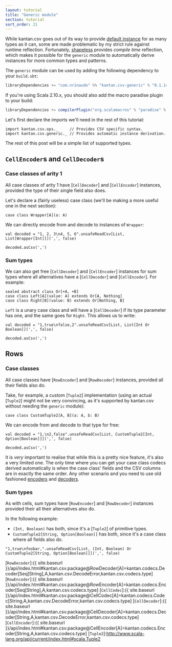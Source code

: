 ```yaml
---
layout: tutorial
title: "Generic module"
section: tutorial
sort_order: 21
---
```

While kantan.csv goes out of its way to provide [default instance](default_instances.html) for as many types as it can,
some are made problematic by my strict rule against runtime reflection. Fortunately, [shapeless](http://shapeless.io)
provides _compile time_ reflection, which makes it possible for the `generic` module to automatically derive instances
for more common types and patterns.

The `generic` module can be used by adding the following dependency to your `build.sbt`:

```scala
libraryDependencies += "com.nrinaudo" %% "kantan.csv-generic" % "0.1.14"
```

If you're using Scala 2.10.x, you should also add the macro paradise plugin to your build:

```scala
libraryDependencies += compilerPlugin("org.scalamacros" % "paradise" % "2.1.0" cross CrossVersion.full)
```

Let's first declare the imports we'll need in the rest of this tutorial:

```tut:silent
import kantan.csv.ops._     // Provides CSV specific syntax.
import kantan.csv.generic._ // Provides automatic instance derivation.
```

The rest of this post will be a simple list of supported types.

## `CellEncoder`s and `CellDecoder`s

### Case classes of arity 1

All case classes of arity 1 have [`CellDecoder`] and [`CellEncoder`] instances, provided the type of their single field
also does.

Let's declare a (fairly useless) case class (we'll be making a more useful one in the next section):

```tut:silent
case class Wrapper[A](a: A)
```

We can directly encode from and decode to instances of `Wrapper`:

```tut
val decoded = "1, 2, 3\n4, 5, 6".unsafeReadCsv[List, List[Wrapper[Int]]](',', false)

decoded.asCsv(',')
```

### Sum types

We can also get free [`CellDecoder`] and [`CellEncoder`] instances for sum types where all alternatives have a
[`CellDecoder`] and [`CellEncoder`]. For example:

```tut:silent
sealed abstract class Or[+A, +B]
case class Left[A](value: A) extends Or[A, Nothing]
case class Right[B](value: B) extends Or[Nothing, B]
```

`Left` is a unary case class and will have a [`CellDecoder`] if its type parameter has one, and the same goes for
`Right`. This allows us to write:

```tut
val decoded = "1,true\nfalse,2".unsafeReadCsv[List, List[Int Or Boolean]](',', false)

decoded.asCsv(',')
```

## Rows

### Case classes

All case classes have [`RowEncoder`] and [`RowDecoder`] instances, provided all their fields also do.

Take, for example, a custom [`Tuple2`] implementation (using an actual [`Tuple2`] might not be very convincing, as
it's supported by kantan.csv without needing the `generic` module):

```tut:silent
case class CustomTuple2[A, B](a: A, b: B)
```

We can encode from and decode to that type for free:

```tut
val decoded = "1,\n2,false".unsafeReadCsv[List, CustomTuple2[Int, Option[Boolean]]](',', false)

decoded.asCsv(',')
```

It is *very* important to realise that while this is a pretty nice feature, it's also a very limited one. The only
time where you can get your case class codecs derived automatically is when the case class' fields and the CSV columns
are in exactly the same order. Any other scenario and you need to use old fashioned
[encoders](arbitrary_types_as_rows.html) and [decoders](rows_as_arbitrary_types.html).

### Sum types

As with cells, sum types have [`RowEncoder`] and [`RowDecoder`] instances provided their all their alternatives also do.

In the following example:

* `(Int, Boolean)` has both, since it's a [`Tuple2`] of primitive types.
* `CustomTuple2[String, Option[Boolean]]` has both, since it's a case class where all fields also do.

```tut
"1,true\nfoobar,".unsafeReadCsv[List, (Int, Boolean) Or CustomTuple2[String, Option[Boolean]]](',', false)
```

[`RowDecoder`]:{{ site.baseurl }}/api/index.html#kantan.csv.package@RowDecoder[A]=kantan.codecs.Decoder[Seq[String],A,kantan.csv.DecodeError,kantan.csv.codecs.type]
[`RowEncoder`]:{{ site.baseurl }}/api/index.html#kantan.csv.package@RowEncoder[A]=kantan.codecs.Encoder[Seq[String],A,kantan.csv.codecs.type]
[`CellCodec`]:{{ site.baseurl }}/api/index.html#kantan.csv.package@CellCodec[A]=kantan.codecs.Codec[String,A,kantan.csv.DecodeError,kantan.csv.codecs.type]
[`CellDecoder`]:{{ site.baseurl }}/api/index.html#kantan.csv.package@CellDecoder[A]=kantan.codecs.Decoder[String,A,kantan.csv.DecodeError,kantan.csv.codecs.type]
[`CellEncoder`]:{{ site.baseurl }}/api/index.html#kantan.csv.package@CellEncoder[A]=kantan.codecs.Encoder[String,A,kantan.csv.codecs.type]
[`Tuple2`]:http://www.scala-lang.org/api/current/index.html#scala.Tuple2
